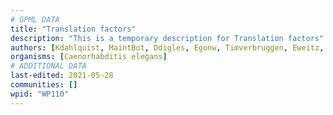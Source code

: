 ```yaml
---
# GPML DATA
title: "Translation factors"
description: "This is a temporary description for Translation factors"
authors: [Kdahlquist, MaintBot, Ddigles, Egonw, Timverbruggen, Eweitz, Fehrhart, DeSl]
organisms: [Caenorhabditis elegans]
# ADDITIONAL DATA
last-edited: 2021-05-28
communities: []
wpid: "WP110"
---
```

